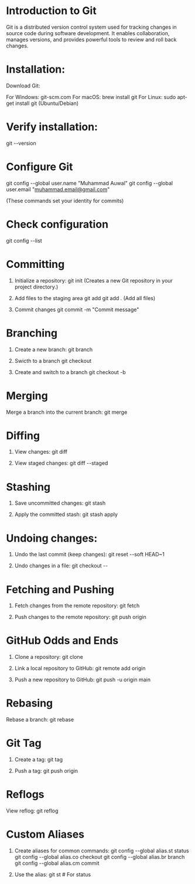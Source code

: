 # Introduction to Git
Git is a distributed version control system used for tracking changes in source code during software development. It enables collaboration, manages versions, and provides powerful tools to review and roll back changes.

# Installation: 
Download Git:

For Windows: git-scm.com
For macOS: brew install git
For Linux: sudo apt-get install git (Ubuntu/Debian)

# Verify installation:
git --version

# Configure Git
git config --global user.name "Muhammad Auwal"
git config --global user.email "muhammad.email@gmail.com"

(These commands set your identity for commits)

# Check configuration
git config --list

# Committing
1. Initialize a repository:
git init (Creates a new Git repository in your project directory.)

2. Add files to the staging area
git add <file-name>
git add . (Add all files)

3. Commit changes
git commit -m "Commit message"

# Branching
1. Create a new branch: 
git branch <branch-name>

2. Swicth to a branch
git checkout <branch-name>

3. Create and switch to a branch
git checkout -b <branch-name>

# Merging
Merge a branch into the current branch:
git merge <branch-name>

# Diffing
1. View changes:
git diff

2. View staged changes:
git diff --staged

# Stashing
1. Save uncommitted changes:
git stash

2. Apply the committed stash:
git stash apply

# Undoing changes:
1. Undo the last commit (keep changes):
git reset --soft HEAD~1

2. Undo changes in a file:
git checkout -- <file-name>

# Fetching and Pushing
1. Fetch changes from the remote repository:
git fetch

2. Push changes to the remote repository:
git push origin <branch-name>

# GitHub Odds and Ends
1. Clone a repository:
git clone <repo-url>

2. Link a local repository to GitHub:
git remote add origin <repo-url>

3. Push a new repository to GitHub:
git push -u origin main

# Rebasing
Rebase a branch:
git rebase <branch-name>

# Git Tag
1. Create a tag:
git tag <tag-name>

2. Push a tag:
git push origin <tag-name>

# Reflogs
View reflog:
git reflog

# Custom Aliases
1. Create aliases for common commands:
git config --global alias.st status
git config --global alias.co checkout
git config --global alias.br branch
git config --global alias.cm commit

2. Use the alias:
git st # For status



